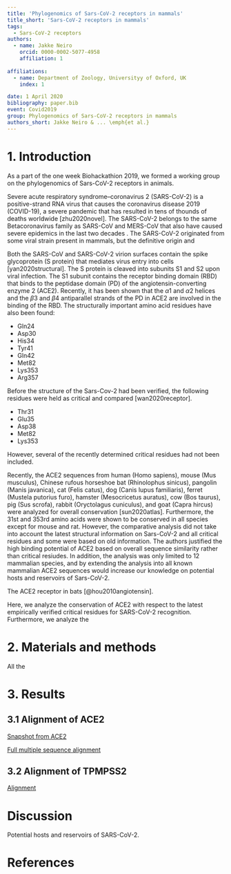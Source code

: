 ```yaml
---
title: 'Phylogenomics of Sars-CoV-2 receptors in mammals'
title_short: 'Sars-CoV-2 receptors in mammals'
tags:
  - Sars-CoV-2 receptors
authors:
  - name: Jakke Neiro
    orcid: 0000-0002-5077-4958
    affiliation: 1
    
affiliations:
  - name: Department of Zoology, Universityy of Oxford, UK
    index: 1

date: 1 April 2020
bibliography: paper.bib
event: Covid2019
group: Phylogenomics of Sars-CoV-2 receptors in mammals
authors_short: Jakke Neiro & ... \emph{et al.}
---
```


<!--

The paper.md, bibtex and figure file can be found in this repo:

  https://github.com/journal-of-research-objects/Example-BioHackrXiv-Paper

To modify, please clone the repo. You can generate PDF of the paper by
pasting above link (or yours) in

  http://biohackrxiv.genenetwork.org/

-->

# 1. Introduction

As a part of the one week Biohackathion 2019, we formed a working group on the phylogenomics of Sars-CoV-2 receptors in animals.

Severe acute respiratory syndrome–coronavirus 2 (SARS-CoV-2) is a positive-strand RNA virus that causes the coronavirus disease 2019 (COVID-19), a severe pandemic that has resulted in tens of thounds of deaths worldwide [zhu2020novel]. The SARS-CoV-2 belongs to the same Betacoronavirus family as SARS-CoV and MERS-CoV that also have caused severe epidemics in the last two decades . The SARS-CoV-2 originated from some viral strain present in mammals, but the definitive origin and  

Both the SARS-CoV and SARS-CoV-2 virion surfaces contain the spike glycoprotein (S protein) that mediates virus entry into cells [yan2020structural]. The S protein is cleaved into subunits S1 and S2 upon viral infection. The S1 subunit contains the receptor binding domain (RBD) that binds to the peptidase domain (PD) of the angiotensin-converting enzyme 2 (ACE2). Recently, it has been shown that the $\alpha1$ and $\alpha2$ helices and the $\beta3$ and $\beta4$ antiparallel strands of the PD in ACE2 are involved in the binding of the RBD. The structurally important amino acid residues have also been found:

* Gln24 
* Asp30
* His34
* Tyr41
* Gln42
* Met82
* Lys353
* Arg357

Before the structure of the Sars-Cov-2 had been verified, the following residues were held as critical and compared [wan2020receptor].

* Thr31
* Glu35
* Asp38
* Met82
* Lys353

However, several of the recently determined critical residues had not been included. 

Recently, the ACE2 sequences from human (Homo sapiens), mouse (Mus musculus), Chinese rufous horseshoe bat (Rhinolophus sinicus), pangolin (Manis javanica), cat (Felis catus), dog (Canis lupus familiaris), ferret (Mustela putorius furo), hamster (Mesocricetus auratus), cow (Bos taurus), pig (Sus scrofa), rabbit (Oryctolagus cuniculus), and goat (Capra hircus) were analyzed for overall conservation [sun2020atlas]. Furthermore, the 31st and 353rd amino acids were shown to be conserved in all species except for mouse and rat. However, the comparative analysis did not take into account the latest structural information on Sars-CoV-2 and all critical residues and some were based on old information. The authors justified the high binding potential of ACE2 based on overall sequence similarity rather than critical resiudes. In addition, the analysis was only limited to 12 mammalian species, and by extending the analysis into all known mammalian ACE2 sequences would increase our knowledge on potential hosts and reservoirs of Sars-CoV-2. 

The ACE2 receptor in bats [@hou2010angiotensin].



Here, we analyze the conservation of ACE2 with respect to the latest empirically verified critical residues for SARS-CoV-2 recognition. Furthermore, we analyze the 




# 2. Materials and methods
All the 

# 3. Results

## 3.1  Alignment of ACE2

[Snapshot from ACE2](./Covid19_ACE.png)

[Full multiple sequence alignment](https://jakke-neiro.github.io/covid-19-bh20/ACE2_MView.html)


## 3.2 Alignment of TPMPSS2

[Alignment](https://jakke-neiro.github.io/covid-19-bh20/TMPSS2_MView.html)

# Discussion

Potential hosts and reservoirs of SARS-CoV-2. 

# References
